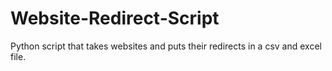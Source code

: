 # Website-Redirect-Script
Python script that takes websites and puts their redirects in a csv and excel file.
